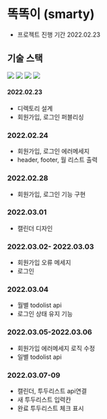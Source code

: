 # 똑똑이 (smarty)
- 프로젝트 진행 기간 2022.02.23

## 기술 스택
<span><img src="https://img.shields.io/badge/HTML-e34f26?style=flat&logo=html5&logoColor=white"/></span>
<span><img src="https://img.shields.io/badge/Typescript-3178C6?style=flat&logo=typescript&logoColor=white"/></span>
<span><img src="https://img.shields.io/badge/React-61dafb?style=flat&logo=react&logoColor=white"/></span>
<span><img src="https://img.shields.io/badge/Sass-cc6699?style=flat&logo=sass&logoColor=white"/></span>

#### 2022.02.23
- 디렉토리 설계
- 회원가입, 로그인 퍼블리싱

### 2022.02.24
- 회원가입, 로그인 에러메세지
- header, footer, 월 리스트 출력

### 2022.02.28
- 회원가입, 로그인 기능 구현

### 2022.03.01
- 캘린더 디자인

### 2022.03.02- 2022.03.03
- 회원가입 오류 메세지 
- 로그인

### 2022.03.04
- 월별 todolist api
- 로그인 상태 유지 기능

### 2022.03.05-2022.03.06
- 회원가입 에러메세지 로직 수정
- 일별 todolist api

### 2022.03.07-09
- 캘린더, 투두리스트 api연결
- 새 투두리스트 입력칸
- 완료 투두리스트 체크 표시